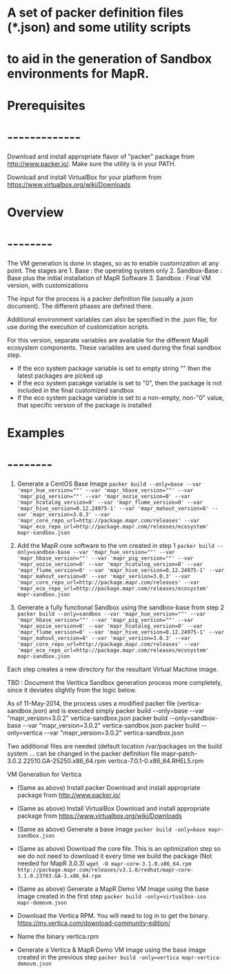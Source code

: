 # A set of packer definition files (*.json) and some utility scripts
# to aid in the generation of Sandbox environments for MapR.
#

#	Prerequisites 
#	-------------

Download and install appropriate flavor of "packer" package 
from http://www.packer.io/.   Make sure the utility is in your PATH.

Download and install VirtualBox for your platform from  
https://www.virtualbox.org/wiki/Downloads


#	Overview
#	--------

The VM generation is done in stages, so as to enable customization
at any point.   The stages are 
	1. Base : the operating system only
	2. Sandbox-Base : Base plus the initial installation of MapR Software
	3. Sandbox : Final VM version, with customizations

The input for the process is a packer definition file (usually a
json document).  The different phases are defined there.

Additional environment variables can also be specified in the .json 
file, for use during the execution of customization scripts.

For this version, separate variables are available for the different
MapR ecosystem components.  These variables are used during the
final sandbox step.
  - If the eco system package variable is set to empty string "" 
    then the latest packages are picked up
  - If the eco system pacakge variable is set to "0",  then the package 
    is not included in the final customized sandbox
  - If the eco system package variable is set to a non-empty, 
    non-"0" value, that specific version of the package is installed


#	Examples
#	--------

1. Generate a CentOS Base Image 
  `packer build --only=base --var 'mapr_hue_version=""' --var 'mapr_hbase_version=""' --var 'mapr_pig_version=""' --var 'mapr_oozie_version=0' --var 'mapr_hcatalog_version=0' --var 'mapr_flume_version=0' --var 'mapr_hive_version=0.12.24975-1' --var 'mapr_mahout_version=0' --var 'mapr_version=3.0.3' --var 'mapr_core_repo_url=http://package.mapr.com/releases' --var 'mapr_eco_repo_url=http://package.mapr.com/releases/ecosystem' mapr-sandbox.json`

2. Add the MapR core software to the vm created in step 1
  `packer build --only=sandbox-base --var 'mapr_hue_version=""' --var 'mapr_hbase_version=""' --var 'mapr_pig_version=""' --var 'mapr_oozie_version=0' --var 'mapr_hcatalog_version=0' --var 'mapr_flume_version=0' --var 'mapr_hive_version=0.12.24975-1' --var 'mapr_mahout_version=0' --var 'mapr_version=3.0.3' --var 'mapr_core_repo_url=http://package.mapr.com/releases' --var 'mapr_eco_repo_url=http://package.mapr.com/releases/ecosystem' mapr-sandbox.json`

3. Generate a fully functional Sandbox using the sandbox-base from step 2
  `packer build --only=sandbox --var 'mapr_hue_version=""' --var 'mapr_hbase_version=""' --var 'mapr_pig_version=""' --var 'mapr_oozie_version=0' --var 'mapr_hcatalog_version=0' --var 'mapr_flume_version=0' --var 'mapr_hive_version=0.12.24975-1' --var 'mapr_mahout_version=0' --var 'mapr_version=3.0.3' --var 'mapr_core_repo_url=http://package.mapr.com/releases' --var 'mapr_eco_repo_url=http://package.mapr.com/releases/ecosystem' mapr-sandbox.json`


Each step creates a new directory for the resultant Virtual Machine
image.


TBD : Document the Veritica Sandbox generation process more completely, 
since it deviates slightly from the logic below.

As of 11-May-2014, the process uses a modified packer file 
(vertica-sandbox.json) and is executed simply
	packer build --only=base --var "mapr_version=3.0.2" vertica-sandbox.json
	packer build --only=sandbox-base --var "mapr_version=3.0.2" vertica-sandbox.json
	packer build --only=vertica --var "mapr_version=3.0.2" vertica-sandbox.json


Two additional files are needed (default location /var/packages on
the build system ... can be changed in the packer definition file
    mapr-patch-3.0.2.22510.GA-25250.x86_64.rpm
    vertica-7.0.1-0.x86_64.RHEL5.rpm

VM Generation for Vertica
* (Same as above) Install packer
  Download and install appropriate package from http://www.packer.io/

* (Same as above) Install VirtualBox
  Download and install appropriate package from https://www.virtualbox.org/wiki/Downloads
  
* (Same as above) Generate a base image
  `packer build -only=base mapr-sandbox.json`

* (Same as above) Download the core file. This is an optimization step so we do not need
  to download it every time we build the package (Not needed for MapR 3.0.3)
  `wget -O mapr-core-3.1.0.x86_64.rpm http://package.mapr.com/releases/v3.1.0/redhat/mapr-core-3.1.0.23703.GA-1.x86_64.rpm`

* (Same as above) Generate a MapR Demo VM Image using the base image created in the first step
  `packer build -only=virtualbox-iso mapr-demovm.json`



* Download the Vertica RPM. You will need to log in to get the binary.
  https://my.vertica.com/download-community-edition/

* Name the binary vertica.rpm

* Generate a Vertica & MapR Demo VM Image using the base image created in the previous step
  `packer build -only=vertica mapr-vertica-demovm.json`

  
